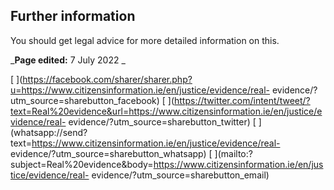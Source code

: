 ##  Further information

You should get legal advice for more detailed information on this.

_**Page edited:** 7 July 2022 _

[
](https://facebook.com/sharer/sharer.php?u=https://www.citizensinformation.ie/en/justice/evidence/real-
evidence/?utm_source=sharebutton_facebook) [
](https://twitter.com/intent/tweet/?text=Real%20evidence&url=https://www.citizensinformation.ie/en/justice/evidence/real-
evidence/?utm_source=sharebutton_twitter) [
](whatsapp://send?text=https://www.citizensinformation.ie/en/justice/evidence/real-
evidence/?utm_source=sharebutton_whatsapp) [
](mailto:?subject=Real%20evidence&body=https://www.citizensinformation.ie/en/justice/evidence/real-
evidence/?utm_source=sharebutton_email) [ ](javascript:void\(0\))
